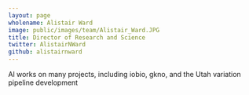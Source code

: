 ```yaml
---
layout: page
wholename: Alistair Ward
image: public/images/team/Alistair_Ward.JPG
title: Director of Research and Science
twitter: AlistairNWard
github: alistairnward
---
```


Al works on many projects, including iobio, gkno, and the Utah variation pipeline development